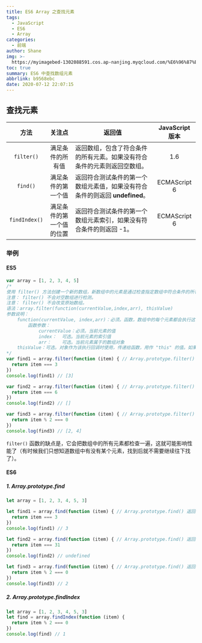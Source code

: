 ```yaml
---
title: ES6 Array 之查找元素
tags:
  - JavaScript
  - ES6
  - Array
categories:
  - 前端
author: Shane
img: >-
  https://myimagebed-1302088591.cos.ap-nanjing.myqcloud.com/%E6%96%87%E7%AB%A0%E7%89%B9%E5%BE%81%E5%9B%BE/23.jpg
toc: true
summary: ES6 中查找数组元素
abbrlink: b9568ebc
date: 2020-07-12 22:07:15
---
```


## 查找元素

|     方法      |          关注点          | 返回值                                                       | JavaScript 版本 |
| :-----------: | :----------------------: | ------------------------------------------------------------ | :-------------: |
|  `filter()`   |     满足条件的所有值     | 返回数组，包含了符合条件的所有元素。如果没有符合条件的元素则返回空数组。 |       1.6       |
|   `find()`    |    满足条件的第一个值    | 返回符合测试条件的第一个数组元素值，如果没有符合条件的则返回 **undefined**。 |  ECMAScript 6   |
| `findIndex()` | 满足条件的第一个值的位置 | 返回符合测试条件的第一个数组元素索引，如果没有符合条件的则返回 -1。 |  ECMAScript 6   |

### 举例

#### ES5

```javascript
var array = [1, 2, 3, 4, 5]
/*
使用 filter() 方法创建一个新的数组，新数组中的元素是通过检查指定数组中符合条件的所有元素。
注意： filter() 不会对空数组进行检测。
注意： filter() 不会改变原始数组。
语法：array.filter(function(currentValue,index,arr), thisValue)
参数说明：
	function(currentValue, index,arr)：必须。函数，数组中的每个元素都会执行这个函数
		函数参数：
			currentValue：必须。当前元素的值
			index：	可选。当前元素的索引值
			arr：	可选。当前元素属于的数组对象
	thisValue：可选。对象作为该执行回调时使用，传递给函数，用作 "this" 的值。如果省略了 thisValue ，"this" 的值为 "undefined"
*/
var find1 = array.filter(function (item) { // Array.prototype.filter() 返回的是数组
  return item === 3
})
console.log(find1) // [3]

var find2 = array.filter(function (item) { // Array.prototype.filter() 返回的是数组
  return item === 6
})
console.log(find2) // []

var find3 = array.filter(function (item) { // Array.prototype.filter() 返回的是数组
  return item % 2 === 0
})
console.log(find3) // [2, 4]
```

`filter()` 函数的缺点是，它会把数组中的所有元素都检查一遍，这就可能影响性能了（有时候我们只想知道数组中有没有某个元素，找到后就不需要继续往下找了）。

#### ES6

##### 1. Array.prototype.find

```javascript
let array = [1, 2, 3, 4, 5, 3]

let find1 = array.find(function (item) { // Array.prototype.find() 返回的是值
  return item === 3
})
console.log(find1) // 3

let find2 = array.find(function (item) { // Array.prototype.find() 返回的是值
  return item === 31
})
console.log(find2) // undefined

let find3 = array.find(function (item) { // Array.prototype.find() 返回的是值
  return item % 2 === 0
})
console.log(find3) // 2
```

##### 2. Array.prototype.findIndex

```javascript
let array = [1, 2, 3, 4, 5, 3]
let find = array.findIndex(function (item) {
  return item % 2 === 0
})
console.log(find) // 1
```